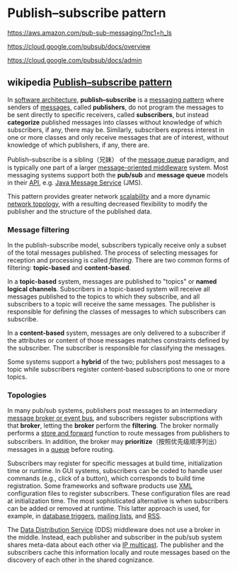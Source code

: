 # Publish–subscribe pattern

https://aws.amazon.com/pub-sub-messaging/?nc1=h_ls

https://cloud.google.com/pubsub/docs/overview

https://cloud.google.com/pubsub/docs/admin



## wikipedia [Publish–subscribe pattern](https://en.wikipedia.org/wiki/Publish%E2%80%93subscribe_pattern)

In [software architecture](https://en.wikipedia.org/wiki/Software_architecture), **publish–subscribe** is a [messaging pattern](https://en.wikipedia.org/wiki/Messaging_pattern) where senders of [messages](https://en.wikipedia.org/wiki/Message_passing), called **publishers**, do not program the messages to be sent directly to specific receivers, called **subscribers**, but instead **categorize** published messages into classes without knowledge of which subscribers, if any, there may be. Similarly, subscribers express interest in one or more classes and only receive messages that are of interest, without knowledge of which publishers, if any, there are.

Publish–subscribe is a sibling（兄妹） of the [message queue](https://en.wikipedia.org/wiki/Message_queue) paradigm, and is typically one part of a larger [message-oriented middleware](https://en.wikipedia.org/wiki/Message-oriented_middleware) system. Most messaging systems support both the **pub/sub** and **message queue** models in their [API](https://en.wikipedia.org/wiki/Application_programming_interface), e.g. [Java Message Service](https://en.wikipedia.org/wiki/Java_Message_Service) (JMS).

This pattern provides greater network [scalability](https://en.wikipedia.org/wiki/Scalability) and a more dynamic [network topology](https://en.wikipedia.org/wiki/Network_topology), with a resulting decreased flexibility to modify the publisher and the structure of the published data.

### Message filtering

In the publish-subscribe model, subscribers typically receive only a subset of the total messages published. The process of selecting messages for reception and processing is called *filtering*. There are two common forms of filtering: **topic-based** and **content-based**.

In a **topic-based** system, messages are published to "topics" or **named logical channels**. Subscribers in a topic-based system will receive all messages published to the topics to which they subscribe, and all subscribers to a topic will receive the same messages. The publisher is responsible for defining the classes of messages to which subscribers can subscribe.

In a **content-based** system, messages are only delivered to a subscriber if the attributes or content of those messages matches constraints defined by the subscriber. The subscriber is responsible for classifying the messages.

Some systems support a **hybrid** of the two; publishers post messages to a topic while subscribers register content-based subscriptions to one or more topics.



### Topologies

In many pub/sub systems, publishers post messages to an intermediary [message broker or event bus](https://en.wikipedia.org/wiki/Message_broker), and subscribers register subscriptions with that **broker**, letting the **broker** perform the **filtering**. The broker normally performs a [store and forward](https://en.wikipedia.org/wiki/Store_and_forward) function to route messages from publishers to subscribers. In addition, the broker may **prioritize**（按照优先级顺序列出） messages in a [queue](https://en.wikipedia.org/wiki/Priority_queue) before routing.

Subscribers may register for specific messages at build time, initialization time or runtime. In GUI systems, subscribers can be coded to handle user commands (e.g., click of a button), which corresponds to build time registration. Some frameworks and software products use [XML](https://en.wikipedia.org/wiki/XML) configuration files to register subscribers. These configuration files are read at initialization time. The most sophisticated alternative is when subscribers can be added or removed at runtime. This latter approach is used, for example, in [database triggers](https://en.wikipedia.org/wiki/Database_trigger), [mailing lists](https://en.wikipedia.org/wiki/Mailing_list), and [RSS](https://en.wikipedia.org/wiki/RSS).

The [Data Distribution Service](https://en.wikipedia.org/wiki/Data_Distribution_Service) (DDS) middleware does not use a broker in the middle. Instead, each publisher and subscriber in the pub/sub system shares meta-data about each other via [IP multicast](https://en.wikipedia.org/wiki/IP_multicast). The publisher and the subscribers cache this information locally and route messages based on the discovery of each other in the shared cognizance.
